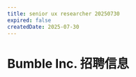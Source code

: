 ```yaml
---
title: senior ux researcher 20250730
expired: false
createdDate: 2025-07-30
---
```


# Bumble Inc. 招聘信息

<JobPostingTable job-posting-json-path="bumble/data/senior-ux-researcher-20250730" />